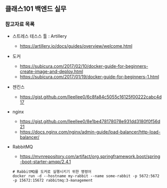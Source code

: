 ## 클래스101 백엔드 실무

### 참고자료 목록

- 스트레스 테스스 툴 : Artillery
  - https://artillery.io/docs/guides/overview/welcome.html

- 도커
  - https://subicura.com/2017/02/10/docker-guide-for-beginners-create-image-and-deploy.html
  - https://subicura.com/2017/01/19/docker-guide-for-beginners-1.html

- 젠킨스
  - https://gist.github.com/lleellee0/6c8fa84c5055c16125f00222cabc4d17

- nginx
  - https://gist.github.com/lleellee0/8e1be478178078e931dd3180f0f56d21
  - https://docs.nginx.com/nginx/admin-guide/load-balancer/http-load-balancer/
- RabbitMQ
  - https://mvnrepository.com/artifact/org.springframework.boot/spring-boot-starter-amqp/2.4.1
  ```
  # RabbitMQ를 도커로 실행시키기 위한 명령어
  docker run -d --hostname my-rabbit --name some-rabbit -p 5672:5672 -p 15672:15672 rabbitmq:3-management
  ```
  
